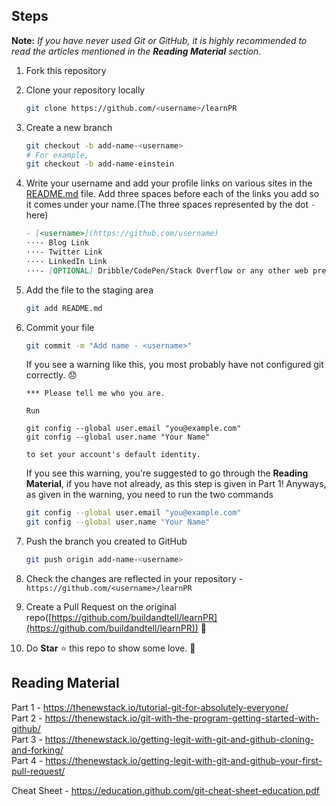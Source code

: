 ## Steps

**Note:** _If you have never used Git or GitHub, it is highly recommended to read the articles mentioned in the **Reading Material** section._

1. Fork this repository 
2. Clone your repository locally
   ```sh
   git clone https://github.com/<username>/learnPR
   ```
3. Create a new branch
   ```sh
   git checkout -b add-name-<username>
   # For example,
   git checkout -b add-name-einstein
   ```
4. Write your username and add your profile links on various sites in the [README.md](README.md) file. Add three spaces before each of the links you add so it comes under your name.(The three spaces represented by the dot `⋅` here)
   ```md
   - [<username>](https://github.com/username)
   ⋅⋅⋅- Blog Link
   ⋅⋅⋅- Twitter Link
   ⋅⋅⋅- LinkedIn Link
   ⋅⋅⋅- [OPTIONAL] Dribble/CodePen/Stack Overflow or any other web presence
   ```
5. Add the file to the staging area
   ```sh
   git add README.md
   ```
6. Commit your file
   ```sh
   git commit -m "Add name - <username>"
   ```
   
   If you see a warning like this, you most probably have not configured git correctly. 😞
   ```
   *** Please tell me who you are.

   Run

   git config --global user.email "you@example.com"
   git config --global user.name "Your Name"

   to set your account's default identity.
   ```
   If you see this warning, you're suggested to go through the **Reading Material**, if you have not already, as this step is given in Part 1! Anyways, as given in the warning, you need to run the two commands
   ```sh
   git config --global user.email "you@example.com"
   git config --global user.name "Your Name"
   ```
   
   
7. Push the branch you created to GitHub
   ```sh
   git push origin add-name-<username>
   ```
7. Check the changes are reflected in your repository - `https://github.com/<username>/learnPR`
8. Create a Pull Request on the original repo([https://github.com/buildandtell/learnPR](https://github.com/buildandtell/learnPR)) 🚀
9. Do **Star** ⭐ this repo to show some love. 🤩


## Reading Material

Part 1 - https://thenewstack.io/tutorial-git-for-absolutely-everyone/  
Part 2 - https://thenewstack.io/git-with-the-program-getting-started-with-github/  
Part 3 - https://thenewstack.io/getting-legit-with-git-and-github-cloning-and-forking/  
Part 4 - https://thenewstack.io/getting-legit-with-git-and-github-your-first-pull-request/  

Cheat Sheet - https://education.github.com/git-cheat-sheet-education.pdf
